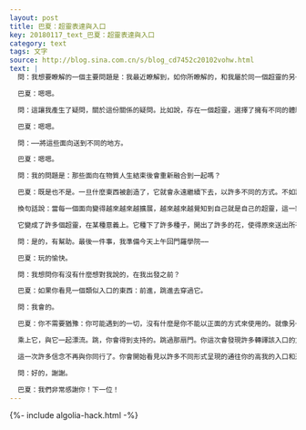 ```yaml
---
layout: post
title: 巴夏：超靈表達與入口
key: 20180117_text_巴夏：超靈表達與入口
category: text
tags: 文字
source: http://blog.sina.com.cn/s/blog_cd7452c20102vohw.html
text: |
  問：我想要瞭解的一個主要問題是：我最近瞭解到，如你所瞭解的，和我屬於同一個超靈的另一個面向——那個人就在我的物質環境附近。

  巴夏：嗯嗯。

  問：這讓我產生了疑問，關於這份關係的疑問。比如說，存在一個超靈，選擇了擁有不同的體驗，然後分割自己⋯⋯

  巴夏：嗯嗯。

  問：⋯⋯將這些面向送到不同的地方。

  巴夏：嗯嗯。

  問：我的問題是：那些面向在物質人生結束後會重新融合到一起嗎？

  巴夏：既是也不是。一旦什麼東西被創造了，它就會永遠繼續下去，以許多不同的方式。不如說是——儘管用你們的語言來表達這一切相當地武斷，但是足以說明了——更好的說法是，該重新吸收的貌似發生永遠是從每個單一面向的觀點來看的。

  換句話說：當每一個面向變得越來越來越擴展，越來越來越覺知到自己就是自己的超靈，這一貌似的發生，是出自該超靈創造的所有的不同面向的觀點。每個面向都認為自己變成了它的超靈。因此超靈從那甚至得以擴展得更大。

  它變成了許多個超靈，在某種意義上。它種下了許多種子，開出了許多的花，使得原來送出所有種子到土壤裡的單株花朵，變成了一座廣大的花園，每一個如今自己成了超靈，集體的，花園成了一個超-超靈，並如此延續再延續下去。這對你有幫助嗎？

  問：是的，有幫助。最後一件事，我準備今天上午回門羅學院⋯⋯

  巴夏：玩的愉快。

  問：我想問你有沒有什麼想對我說的，在我出發之前？

  巴夏：如果你看見一個類似入口的東西：前進，跳進去穿過它。

  問：我會的。

  巴夏：你不需要猶豫：你可能遇到的一切，沒有什麼是你不能以正面的方式來使用的。就像另一個個體曾經說的：「如果你，或許有那麼一瞬，體驗到緊張的話，享受它，然後它就會變成刺激。」

  乘上它，與它一起漂流。跳，你會得到支持的。跳過那扇門。你這次會發現許多轉譯該入口的方法，於是你會開始認出該入口具有多種形式。因為你已經見過它很多次了，卻不一定都能認出它來。原因僅僅是你的內在可能有著先入為主的信念。

  這一次許多信念不再與你同行了。你會開始看見以許多不同形式呈現的通往你的高我的入口和通道，並認出它們全部都是同樣的入口。好好享受。

  問：好的，謝謝。

  巴夏：我們非常感謝你！下一位！
---
```


{%- include algolia-hack.html -%}
